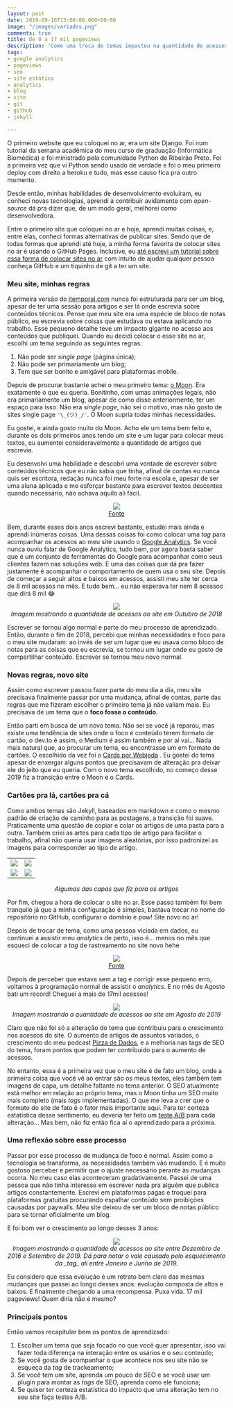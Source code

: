 ```yaml
---
layout: post
date: 2019-09-16T13:00:00.000+00:00
image: "/images/variados.png"
comments: true
title: De 0 a 17 mil pageviews
description: 'Como uma troca de temas impactou na quantidade de acessos do meu blog '
tags:
- google analytics
- pageviews
- seo
- site estático
- analytics
- blog
- site
- git
- github
- jekyll

---
```

O primeiro website que eu coloquei no ar, era um site Django. Foi num tutorial da semana acadêmica do meu curso de graduação (Informática Biomédica) e foi ministrado pela comunidade Python de Ribeirão Preto. Foi a primeira vez que vi Python sendo usado de verdade e foi o meu primeiro deploy com direito a heroku e tudo, mas esse causo fica pra outro momento.

Desde então, minhas habilidades de desenvolvimento evoluíram, eu conheci novas tecnologias, aprendi a contribuir avidamente com _open-source_ dá pra dizer que, de um modo geral, melhorei como desenvolvedora.

Entre o primeiro site que coloquei no ar e hoje, aprendi muitas coisas,  e, entre elas, conheci formas alternativas de publicar sites. Sendo que de todas formas que aprendi até hoje, a minha forma favorita de colocar sites no ar é usando o GitHub Pages. Inclusive, eu [até escrevi um tutorial sobre essa forma de colocar sites no ar](https://jtemporal.com/do-tema-ao-ar/) com intuito de ajudar qualquer pessoa conheça GitHub e um tiquinho de git a ter um site.

### Meu site, minhas regras

A primeira versão do [jtemporal.com](https://jtemporal.com) nunca foi estruturada para ser um blog, apesar de ter uma sessão para artigos e ser lá onde escrevia sobre conteúdos técnicos. Pense que meu site era uma espécie de bloco de notas público, eu escrevia sobre coisas que estudava ou estava aplicando no trabalho. Esse pequeno detalhe teve um impacto gigante no acesso aos conteúdos que publiquei. Quando eu decidi colocar o esse site no ar, escolhi um tema seguindo as seguintes regras:

1. Não pode ser _single page_ (página única);
2. Não pode ser primariamente um blog;
3. Tem que ser bonito e amigável para plataformas mobile.

Depois de procurar bastante achei o meu primeiro tema: [o Moon](http://taylantatli.github.io/Moon/). Era exatamente o que eu queria. Bonitinho, com umas animações legais, não era primariamente um blog, apesar de como disse anteriormente, ter um espaço para isso. Não era _single page_, não sei o motivo, mas não gosto de sites single page `¯\_(ツ)_/¯`. O Moon supria todas minhas necessidades.

Eu gostei, e ainda gosto muito do Moon. Acho ele um tema bem feito e, durante os dois primeiros anos tendo um site e um lugar para colocar meus textos, eu aumentei consideravelmente a quantidade de artigos que escrevia.

Eu desenvolvi uma habilidade e descobri uma vontade de escrever sobre conteúdos técnicos que eu não sabia que tinha, afinal de contas eu nunca quis ser escritora, redação nunca foi meu forte na escola e, apesar de ser uma aluna aplicada e me esforçar bastante para escrever textos descentes quando necessário, não achava aquilo ali fácil.

<center><img src="http://giphygifs.s3.amazonaws.com/media/5BI679ybkAhJm/giphy.gif"><br><a href="http://giphygifs.s3.amazonaws.com/media/5BI679ybkAhJm/giphy.gif">Fonte</a></center>

Bem, durante esses dois anos escrevi bastante, estudei mais ainda e aprendi inúmeras coisas. Uma dessas coisas foi como colocar uma _tag_ para acompanhar os acessos ao meu site usando o [Google Analytics](https://marketingplatform.google.com/about/analytics/). Se você nunca ouviu falar de Google Analytics, tudo bem, por agora basta saber que é um conjunto de ferramentas do Google para acompanhar como seus clientes fazem nas soluções web. E uma das coisas que dá pra fazer justamente é acompanhar o comportamento de quem usa o seu site. Depois de começar a seguir altos e baixos em acessos, assisti meu site ter cerca de 8 mil acessos no mês. E tudo bem... eu não esperava ter nem 8 acessos que dirá 8 mil 😂

<center> <img src="/images/IMG_3900.PNG" style="max-width:65%;"><br> <i>Imagem mostrando a quantidade de acessos ao site em Outubro de 2018</i></center>

Escrever se tornou algo normal e parte do meu processo de aprendizado. Então, durante o fim de 2018, percebi que minhas necessidades e foco para o meu site mudaram: ao invés de ser um lugar que eu usava como bloco de notas para as coisas que eu escrevia, se tornou um lugar onde eu gosto de compartilhar conteúdo. Escrever se tornou meu novo normal.

### Novas regras, novo site

Assim como escrever passou fazer parte do meu dia a dia, meu site precisava finalmente passar por uma mudança, afinal de contas, parte das regras que me fizeram escolher o primeiro tema já não valiam mais. Eu precisava de um tema que o **foco fosse o conteúdo**.

Então parti em busca de um novo tema. Não sei se você já reparou, mas existe uma tendência de sites onde o foco é conteúdo terem formato de cartão, o dev.to é assim, o Medium é assim também e por aí vai... Nada mais natural que, ao procurar um tema, eu encontrasse um em formato de cartões. O escolhido da vez foi o [Cards por Webjeda](%22https://webjeda.com/cards/%22) . Eu gostei do tema apesar de enxergar alguns pontos que precisavam de alteração pra deixar ele do jeito que eu queria. Com o novo tema escolhido, no começo desse 2019 fiz a transição entre o Moon e o Cards.

### Cartões pra lá, cartões pra cá

Como ambos temas são Jekyll, baseados em markdown e como o mesmo padrão de criação de caminho para as postagens, a transição foi suave. Praticamente uma questão de copiar e colar os artigos de uma pasta para a outra. Também criei as artes para cada tipo de artigo para facilitar o trabalho, afinal não queria usar imagens aleatórias, por isso padronizei as imagens para corresponder ao tipo de artigo.

<table>
<tr>
<td><img src="/images/tutorial.png"></td>
<td><img src="/images/variados.png"></td>
</tr>
<tr>
<td><img src="/images/colinha.png"></td>
<td><img src="/images/palestra.png"></td>
</tr>
</table>
<center><i>Algumas das capas que fiz para os artigos</i></center>

Por fim, chegou a hora de colocar o site no ar. Esse passo também foi bem tranquilo já que a minha configuração é simples, bastava trocar no nome do repositório no GitHub, configurar o domínio e pow! Site novo no ar!

Depois de trocar de tema, como uma pessoa viciada em dados, eu continuei a assistir meu _analytics_ de perto, isso é... menos no mês que esqueci de colocar a _tag_ de rastreamento no site novo hehe

<center><img src="http://giphygifs.s3.amazonaws.com/media/GDnomdqpSHlIs/giphy.gif"><br><a href="http://giphygifs.s3.amazonaws.com/media/GDnomdqpSHlIs/giphy.gif">Fonte</a></center>

Depois de perceber que estava sem a tag e corrigir esse pequeno erro, voltamos à programação normal de assistir o _analytics_. E no mês de Agosto bati um record! Cheguei a mais de 17mil acessos!

<center> <img src="/images/IMG_3901.PNG" style="max-width:65%;"><br> <i>Imagem mostrando a quantidade de acessos ao site em Agosto de 2019</i></center>

Claro que não foi só a alteração do tema que contribuiu para o crescimento nos acessos do site. O aumento de artigos de assuntos variados, o crescimento do meu podcast [Pizza de Dados](http://pizzadedados.com/), e a melhoria nas tags de SEO do tema, foram pontos que podem ter contribuido para o aumento de acessos.

No entanto, essa é a primeira vez que o meu site é de fato um blog, onde a primeira coisa que você vê ao entrar são os meus textos, eles também tem imagens de capa, um detalhe faltante no tema anterior. O SEO atualmente está melhor em relação ao próprio tema, mas o Moon tinha um SEO muito mais completo (mais _tags_ implementadas). O que me leva a crer que o formato do site de fato é o fator mais importante aqui. Para ter certeza estatística desse sentimento, eu deveria ter feito um [teste A/B](https://pt.wikipedia.org/wiki/Teste_A/B) para cada alteração... Mas bem, não fiz então fica aí o aprendizado para a próxima.

### Uma reflexão sobre esse processo

Passar por esse processo de mudança de foco é normal. Assim como a tecnologia se transforma, as necessidades também vão mudando. E é muito gostoso perceber e permitir que o ajuste necessário perante às mudanças ocorra. No meu caso elas aconteceram gradativamente. Passei de uma pessoa que não tinha interesse em escrever nada pra alguém que publica artigos constantemente. Escrevi em plataformas pagas e troquei para plataformas gratuitas procurando espalhar conteúdo sem proibições causadas por paywalls. Meu site deixou de ser um bloco de notas público para se tornar oficialmente um blog.

E foi bom ver o crescimento ao longo desses 3 anos:

<center><img src="/images/IMG_3911.PNG" style="max-width:65%;"><br> <i>Imagem mostrando a quantidade de acessos ao site entre Dezembro de 2016 e Setembro de 2019. Dá para notar o vale causado pelo esquecimento da _tag_ ali entre Janeiro e Junho de 2019.</i></center>

Eu considero que essa evolução é um retrato bem claro das mesmas mudanças que passei ao longo desses anos: evolução composta de altos e baixos. E finalmente chegando a uma recompensa. Puxa vida. 17 mil pageviews! Quem diria não é mesmo?

### Principais pontos

Então vamos recapitular bem os pontos de aprendizado:

1. Escolher um tema que seja focado no que você quer apresentar, isso vai fazer toda diferença na interação entre os usários e o seu conteúdo;
2. Se você gosta de acompanhar o que acontece nos seu site não se esqueça da _tag_ de trackeamento;
3. Se você tem um site, aprenda um pouco de SEO e se você usar um plugin para montar as _tags_ de SEO, aprenda como ele funciona;
4. Se quiser ter certeza estatística do impacto que uma alteração tem no seu site faça testes A/B.